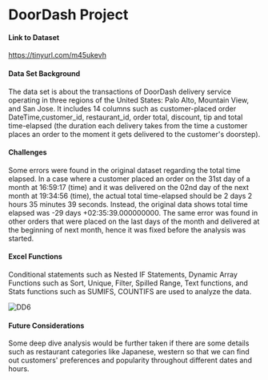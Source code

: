 # DoorDash Project

#### Link to Dataset
https://tinyurl.com/m45ukevh

#### Data Set Background
The data set is about the transactions of DoorDash delivery service operating in three regions of the United States: Palo Alto, Mountain View, and San Jose. It includes 14 columns such as customer-placed order DateTime,customer_id, restaurant_id, order total, discount, tip and total time-elapsed (the duration each delivery takes from the time a customer places an order to the moment it gets delivered to the customer's doorstep).

#### Challenges
Some errors were found in the original dataset regarding the total time elapsed. In a case where a customer placed an order on the 31st day of a month at 16:59:17 (time) and it was delivered on the 02nd day of the next month at 19:34:56 (time), the actual total time-elapsed should be 2 days 2 hours 35 minutes 39 seconds. Instead, the original data shows total time elapsed was -29 days +02:35:39.000000000. The same error was found in other orders that were placed on the last days of the month and delivered at the beginning of next month, hence it was fixed before the analysis was started.

#### Excel Functions
Conditional statements such as Nested IF Statements, Dynamic Array Functions such as Sort, Unique, Filter, Spilled Range, Text functions, and Stats functions such as SUMIFS, COUNTIFS are used to analyze the data.

![DD6](https://user-images.githubusercontent.com/106499453/210311627-42a741d2-0db6-44ef-9a1e-ebf69afd38a2.png)

#### Future Considerations
Some deep dive analysis would be further taken if there are some details such as restaurant categories like Japanese, western so that we can find out customers' preferences and popularity throughout different dates and hours.
